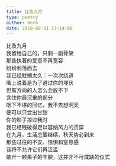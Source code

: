 ```yaml
---  
title: 比及九月  
type: poetry  
author: Herb  
date: 2018-08-31 23:14:08    
---  
```

比及九月  
我留给自己的，只剩一副骨架  
那些执著的爱意不再宽容  
纷纷剥落而去    
我已经耽搁太久：一次次绕道  
嘴上说着是为了避过你的埋伏  
但有方向的人怎么会放不下  
含住你最沉重的部分    
咽下不堪的回忆，我不去想明天  
便可以只尝出甘甜  
你的影子掠过我时  
我已经残破得足以容纳风力的贯穿    
在九月，生活总要继续，秋天势必到来  
那些过往的不安、惊惧和窒息感  
我将不允许它们再泛滥  
破开一颗果子的丰腴，这并非不可或缺的仪式  
